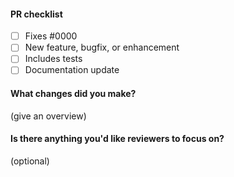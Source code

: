 #### PR checklist

- [ ] Fixes #0000
- [ ] New feature, bugfix, or enhancement
- [ ] Includes tests
- [ ] Documentation update

#### What changes did you make?

(give an overview)

#### Is there anything you'd like reviewers to focus on?

(optional)

